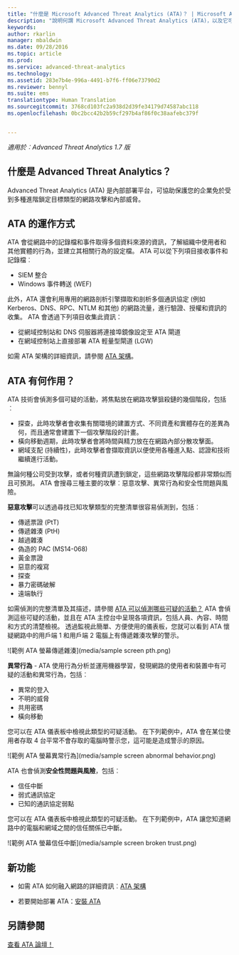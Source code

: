 ```yaml
---
title: "什麼是 Microsoft Advanced Threat Analytics (ATA)？ | Microsoft ATA"
description: "說明何謂 Microsoft Advanced Threat Analytics (ATA)，以及它可以偵測到的可疑活動種類"
keywords: 
author: rkarlin
manager: mbaldwin
ms.date: 09/28/2016
ms.topic: article
ms.prod: 
ms.service: advanced-threat-analytics
ms.technology: 
ms.assetid: 283e7b4e-996a-4491-b7f6-ff06e73790d2
ms.reviewer: bennyl
ms.suite: ems
translationtype: Human Translation
ms.sourcegitcommit: 3768cd103fc2a938d2d39fe34179d74587abc118
ms.openlocfilehash: 0bc2bcc42b2b59cf297b4af86f0c38aafebc379f


---
```


*適用於︰Advanced Threat Analytics 1.7 版*


## 什麼是 Advanced Threat Analytics？
Advanced Threat Analytics (ATA) 是內部部署平台，可協助保護您的企業免於受到多種進階鎖定目標類型的網路攻擊和內部威脅。

## ATA 的運作方式
ATA 會從網路中的記錄檔和事件取得多個資料來源的資訊，了解組織中使用者和其他實體的行為，並建立其相關行為的設定檔。
ATA 可以從下列項目接收事件和記錄檔︰

-   SIEM 整合
-   Windows 事件轉送 (WEF)

此外，ATA 還會利用專用的網路剖析引擎擷取和剖析多個通訊協定 (例如 Kerberos、DNS、RPC、NTLM 和其他) 的網路流量，進行驗證、授權和資訊的收集。 ATA 會透過下列項目收集此資訊：

-   從網域控制站和 DNS 伺服器將連接埠鏡像設定至 ATA 閘道
-   在網域控制站上直接部署 ATA 輕量型閘道 (LGW)

如需 ATA 架構的詳細資訊，請參閱 [ATA 架構](/advanced-threat-analytics/plan-design/ata-architecture)。

## ATA 有何作用？

ATA 技術會偵測多個可疑的活動，將焦點放在網路攻擊狙殺鏈的幾個階段，包括︰

-   探查，此時攻擊者會收集有關環境的建置方式、不同資產和實體存在的差異為何，而且通常會建置下一個攻擊階段的計畫。
-   橫向移動週期，此時攻擊者會將時間與精力放在在網路內部分散攻擊面。
-   網域支配 (持續性)，此時攻擊者會擷取資訊以便使用各種進入點、認證和技術繼續進行活動。 

無論何種公司受到攻擊，或者何種資訊遭到鎖定，這些網路攻擊階段都非常類似而且可預測。
ATA 會搜尋三種主要的攻擊︰惡意攻擊、異常行為和安全性問題與風險。

**惡意攻擊**可以透過尋找已知攻擊類型的完整清單很容易偵測到，包括︰

-   傳遞票證 (PtT)
-   傳遞雜湊 (PtH)
-   越過雜湊
-   偽造的 PAC (MS14-068)
-   黃金票證
-   惡意的複寫
-   探查
-   暴力密碼破解
-   遠端執行

如需偵測的完整清單及其描述，請參閱 [ATA 可以偵測哪些可疑的活動？](ata-threats.md)
ATA 會偵測這些可疑的活動，並且在 ATA 主控台中呈現各項資訊，包括人員、內容、時間和方式的清楚檢視。 透過監視此簡單、方便使用的儀表板，您就可以看到 ATA 懷疑網路中的用戶端 1 和用戶端 2 電腦上有傳遞雜湊攻擊的警示。

 ![範例 ATA 螢幕傳遞雜湊](media/sample screen pth.png)

**異常行為** - ATA 使用行為分析並運用機器學習，發現網路的使用者和裝置中有可疑的活動和異常行為，包括︰

-   異常的登入
-   不明的威脅
-   共用密碼
-   橫向移動


您可以在 ATA 儀表板中檢視此類型的可疑活動。 在下列範例中，ATA 會在某位使用者存取 4 台平常不會存取的電腦時警示您，這可能是造成警示的原因。

 ![範例 ATA 螢幕異常行為](media/sample screen abnormal behavior.png) 

ATA 也會偵測**安全性問題與風險**，包括︰

-   信任中斷
-   弱式通訊協定
-   已知的通訊協定弱點

您可以在 ATA 儀表板中檢視此類型的可疑活動。 在下列範例中，ATA 讓您知道網路中的電腦和網域之間的信任關係已中斷。

  ![範例 ATA 螢幕信任中斷](media/sample screen broken trust.png)


## 新功能

-   如需 ATA 如何融入網路的詳細資訊︰[ATA 架構](/advanced-threat-analytics/plan-design/ata-architecture)

-   若要開始部署 ATA：[安裝 ATA](/advanced-threat-analytics/deploy-use/install-ata)

## 另請參閱
[查看 ATA 論壇！](https://social.technet.microsoft.com/Forums/security/home?forum=mata)



<!--HONumber=Oct16_HO2-->


